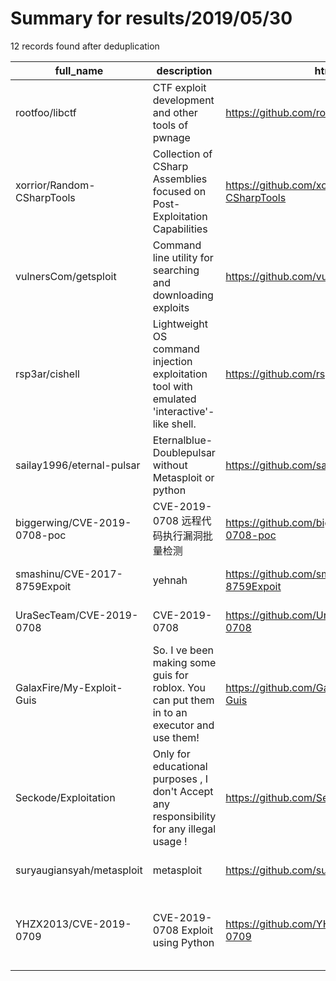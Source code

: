 
# Summary for results/2019/05/30
    
12 records found after deduplication

| full_name | description | html_url | matched_list | matched_count | pushed_at | size | stargazers_count | language | forks_count | vul_ids |
|------------------------------|---------------------------------------------------------------------------------------------|-------------------------------------------------|----------------------------------|-----------------|---------------------------|--------|--------------------|------------|---------------|------------------------------------|
| rootfoo/libctf | CTF exploit development and other tools of pwnage | https://github.com/rootfoo/libctf | ['exploit'] | 1 | 2019-05-30 18:20:48+00:00 | 26 | 20 | Python | 8 | [] |
| xorrior/Random-CSharpTools | Collection of CSharp Assemblies focused on Post-Exploitation Capabilities | https://github.com/xorrior/Random-CSharpTools | ['exploit'] | 1 | 2019-05-30 23:54:39+00:00 | 1886 | 210 | C# | 70 | [] |
| vulnersCom/getsploit | Command line utility for searching and downloading exploits | https://github.com/vulnersCom/getsploit | ['exploit'] | 1 | 2019-05-30 09:10:25+00:00 | 47 | 1486 | Python | 241 | [] |
| rsp3ar/cishell | Lightweight OS command injection exploitation tool with emulated 'interactive'-like shell. | https://github.com/rsp3ar/cishell | ['command injection', 'exploit'] | 2 | 2019-05-30 15:50:47+00:00 | 1452 | 0 | Python | 1 | [] |
| sailay1996/eternal-pulsar | Eternalblue-Doublepulsar without Metasploit or python | https://github.com/sailay1996/eternal-pulsar | ['metasploit module OR payload'] | 1 | 2019-05-30 03:13:05+00:00 | 3131 | 48 | Python | 18 | [] |
| biggerwing/CVE-2019-0708-poc | CVE-2019-0708 远程代码执行漏洞批量检测 | https://github.com/biggerwing/CVE-2019-0708-poc | ['cve poc', 'cve-2'] | 2 | 2019-05-30 02:43:06+00:00 | 6189 | 79 | Python | 31 | ['CVE-2019-0708'] |
| smashinu/CVE-2017-8759Expoit | yehnah | https://github.com/smashinu/CVE-2017-8759Expoit | ['cve-2'] | 1 | 2019-05-30 02:01:32+00:00 | 7 | 0 | Python | 0 | ['CVE-2017-8759'] |
| UraSecTeam/CVE-2019-0708 | CVE-2019-0708 | https://github.com/UraSecTeam/CVE-2019-0708 | ['cve-2'] | 1 | 2019-05-30 18:05:12+00:00 | 4 | 1 | | 0 | ['CVE-2019-0708'] |
| GalaxFire/My-Exploit-Guis | So. I ve been making some guis for roblox. You can put them in to an executor and use them! | https://github.com/GalaxFire/My-Exploit-Guis | ['exploit'] | 1 | 2019-05-30 09:35:36+00:00 | 0 | 0 | | 0 | [] |
| Seckode/Exploitation | Only for educational purposes , I don't Accept any responsibility for any illegal usage ! | https://github.com/Seckode/Exploitation | ['exploit'] | 1 | 2019-05-30 20:42:38+00:00 | 17 | 0 | | 0 | [] |
| suryaugiansyah/metasploit | metasploit | https://github.com/suryaugiansyah/metasploit | ['metasploit module OR payload'] | 1 | 2019-05-30 21:34:30+00:00 | 7 | 0 | Ruby | 0 | [] |
| YHZX2013/CVE-2019-0709 | CVE-2019-0708 Exploit using Python | https://github.com/YHZX2013/CVE-2019-0709 | ['cve-2', 'exploit'] | 2 | 2019-05-30 22:52:16+00:00 | 14 | 1 | Python | 0 | ['CVE-2019-0708', 'CVE-2019-0709'] |
